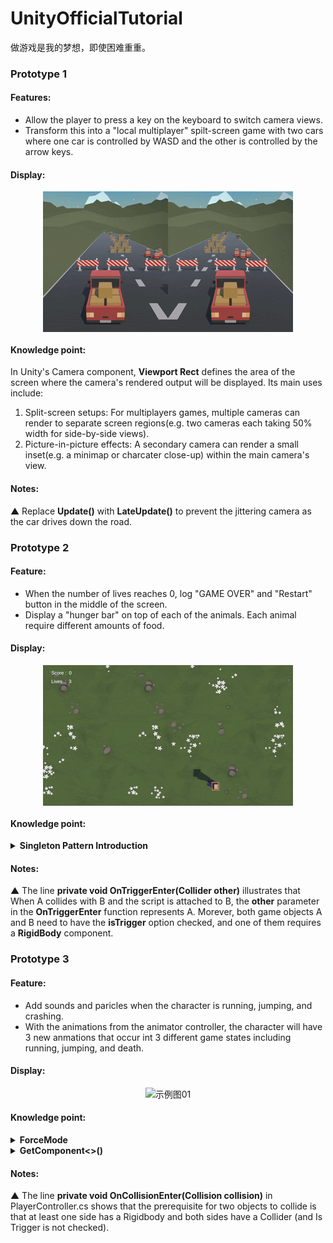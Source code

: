 # UnityOfficialTutorial
做游戏是我的梦想，即使困难重重。

### Prototype 1

#### Features: 
- Allow the player to press a key on the keyboard to switch camera views.
- Transform this into a "local multiplayer" spilt-screen game with two cars where one car is controlled by WASD and the other is controlled by the arrow keys.

#### Display:
<div style="display: flex; justify-content: center; align-items: center">
<img src="media/Prototype_1.gif" alt="示例图01">
</div>

#### Knowledge point:
In Unity's Camera component, <b>Viewport Rect</b> defines the area of the screen where the camera's rendered output will be displayed.
Its main uses include:
1. Split-screen setups: For multiplayers games, multiple cameras can render to separate screen regions(e.g. two cameras each taking 50% width for side-by-side views).
2. Picture-in-picture effects: A secondary camera can render a small inset(e.g. a minimap or charcater close-up) within the main camera's view.
#### Notes:
▲ Replace <b>Update()</b> with <b>LateUpdate()</b> to prevent the jittering camera as the car drives down the road.

### Prototype 2

#### Feature:
- When the number of lives reaches 0, log "GAME OVER" and "Restart" button in the middle of the screen.
- Display a "hunger bar" on top of each of the animals. Each animal require different amounts of food.

#### Display:
<div style="display: flex; justify-content: center; align-items: center">
<img src="media/Prototype_2.gif" alt="示例图01">
</div>

#### Knowledge point:
<details>
<summary><b>Singleton Pattern Introduction</b></summary>

The line <b>public static GameManager Instance;</b> in GameManager.cs &nbsp;is a common implementation of the <b>Singleton Pattern（单例模式）</b> in game development.

The Singleton Pattern is a design patter that ensures a class has only one instance throughout the entire application and provides a global access point to that instance.

In games, certain core manager classes(like GameManager, UI Manager, AudioManager) need to be accessible globally and should have only one instance to prevent state conflicts.

<b>Props:</b>
- Global access point makes it easy to call from anywhere.
- Ensures onlu one instance exists, preventing state conflicts.

<b>Cons:</b>
- Overuse can lead to high code coupling（耦合）
- May hide dependencies between classes
- Can make unit testing more difficult
</details>

#### Notes:
▲ The line <b>private void OnTriggerEnter(Collider other)</b> illustrates that When A collides with B and the script is attached to B, the <b>other</b> parameter in the <b>OnTriggerEnter</b> function represents A. Morever, both game objects A and B need to have the <b>isTrigger</b> option checked, and one of them requires a <b>RigidBody</b> component.

### Prototype 3

#### Feature:
- Add sounds and paricles when the character is running, jumping, and crashing.
- With the animations from the animator controller, the character will have 3 new anmations that occur int 3 different game states including running, jumping, and death.

#### Display:
<div style="display: flex; justify-content: center; align-items: center">
<img src="media/Prototype_3.gif" alt="示例图01">
</div>

#### Knowledge point:
<details>
<summary><b>ForceMode</b></summary>
ForceMode is an <b>enum</b> in Unity that determines how force is applied to a <b>RigidBody</b> via the <b>AddForce()</b> method. The 4 Types of ForceMode:

<b>1. ForceMode.Force (Default)</b>

Applies a continuous force. Best for simulating sustained forces like thrusters, wind, or custom gravity.

<b>2. ForceMode.Impluse</b>

Applies an instantaneous impulse. Best for simulating sudden impacts like jumps, collisions, or bullet hits.

<b>3. ForceMode.VelocityChange</b>

Directly modifies velocity. Best for precise velocity control, such as teleport-like movement or forced knockback.

<b>4. ForceMode.Acceleration</b>

Applies continuous acceleration. Best for simulating mass-agnostic acceleration, like spaceship thrust in zero-gravity.

</details>

<details>
<summary><b>GetComponent<>()</b></summary>

All components attached to a GameObject are stored in a tightly packed, linear array within the native(C++) memory managed by the Unity engine.<i>[The core part of the Unity engine is written in C++, which directly manages the computer's "native memory"].</i>

a navie <b>GetComponent<>()</b> operation would work like searching Array.This native approach has a time complexity of <b>O(n)</b>.

Unity does not use the naive approach for every call. It employs optimizations. leading to two primary execution paths:
1. The Fast Path: the engine knows the typical location or has a precomputed lookup key (like a hash) for these critcial components. This allows it to find them in near-constant time, <b>O(1)</b>, bypassing the need for a full array iteration（迭代）.
2. The Slow Path: It resembles the linear iteration process described above. However, Unity applies optimizations: 
- <b>Type Caching: </b>After the first successful <b>GetComponent<<none>MyCustomScript>() </b> call, the engine may cache the reference to that component type on that specific GameObject. Subsequent calls for the same type can then be served from the cache, making them much faster.<i>[Like Cache ?]</i>

- <b>Important Note:</b> This cache is per-type, not per-variable. Calling <b>GetComponent<<none>MyCustomScript>() </b>from two different scripts will likely hit the cache on the second call.
</details>

#### Notes:

▲ The line <b>private void OnCollisionEnter(Collision collision)</b> in PlayerController.cs shows that the prerequisite for two objects to collide is that at least one side has a Rigidbody and both sides have a Collider (and Is Trigger is not checked). 